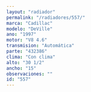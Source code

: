 ```yaml
---
layout: "radiador"
permalink: "/radiadores/557/"
marca: "Cadillac"
modelo: "DeVille"
ano: "1997"
motor: "V8 4.6"
transmision: "Automática"
parte: "432386"
clima: "Con clima"
alto: "30 1/2"
ancho: "15"
observaciones: ""
id: "557"
---
```


